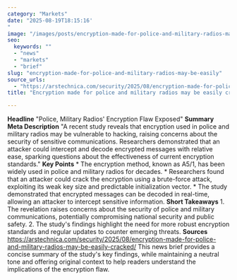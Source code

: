 ```yaml
---
category: "Markets"
date: "2025-08-19T18:15:16'"
image: "/images/posts/encryption-made-for-police-and-military-radios-may-be-easily.png"
seo:
  keywords: ""
  - "news"
  - "markets"
  - "brief"
slug: "encryption-made-for-police-and-military-radios-may-be-easily"
source_urls:
  - "https://arstechnica.com/security/2025/08/encryption-made-for-police-and-military-radios-may-be-easily-cracked/"
title: "Encryption made for police and military radios may be easily cracked"

---
```


**Headline** "Police, Military Radios' Encryption Flaw Exposed"  **Summary Meta Description** "A recent study reveals that encryption used in police and military radios may be vulnerable to hacking, raising concerns about the security of sensitive communications. Researchers demonstrated that an attacker could intercept and decode encrypted messages with relative ease, sparking questions about the effectiveness of current encryption standards."  **Key Points**  * The encryption method, known as A5/1, has been widely used in police and military radios for decades. * Researchers found that an attacker could crack the encryption using a brute-force attack, exploiting its weak key size and predictable initialization vector. * The study demonstrated that encrypted messages can be decoded in real-time, allowing an attacker to intercept sensitive information.  **Short Takeaways**  1. The revelation raises concerns about the security of police and military communications, potentially compromising national security and public safety. 2. The study's findings highlight the need for more robust encryption standards and regular updates to counter emerging threats.  **Sources** https://arstechnica.com/security/2025/08/encryption-made-for-police-and-military-radios-may-be-easily-cracked/  This news brief provides a concise summary of the study's key findings, while maintaining a neutral tone and offering original context to help readers understand the implications of the encryption flaw.